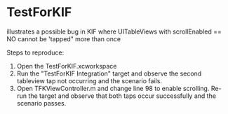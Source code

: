 TestForKIF
==========

illustrates a possible bug in KIF where UITableViews with scrollEnabled == NO cannot be 'tapped" more than once

Steps to reproduce:
1. Open the TestForKIF.xcworkspace
2. Run the "TestForKIF Integration" target and observe the second tableview tap not occurring and the scenario fails.
3. Open TFKViewController.m and change line 98 to enable scrolling.  Re-run the target and observe that both taps occur successfully and the scenario passes.
